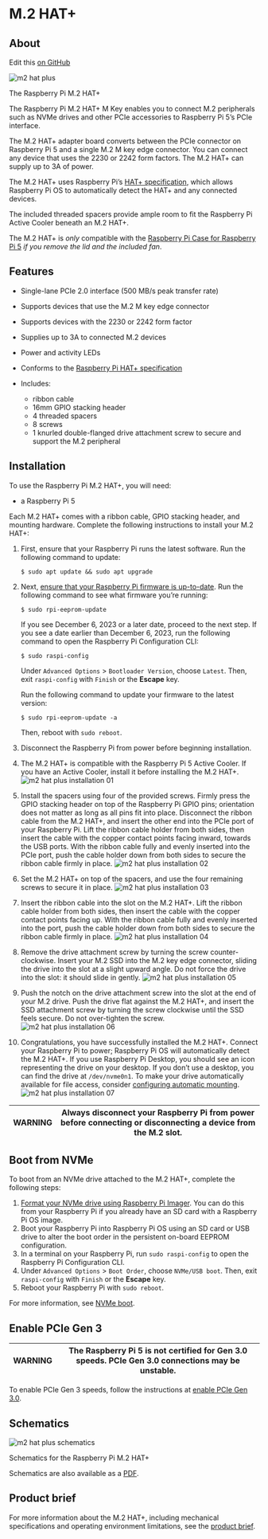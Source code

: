 # M.2 HAT+

## About

Edit this [on GitHub](https://github.com/raspberrypi/documentation/blob/develop/documentation/asciidoc/accessories/m2-hat-plus/about.adoc)

![m2 hat plus](https://www.raspberrypi.com/documentation/accessories/images/m2-hat-plus.jpg?hash=199f21455058b7785213b21ca479fae1)

The Raspberry Pi M.2 HAT+

The Raspberry Pi M.2 HAT+ M Key enables you to connect M.2 peripherals such as NVMe drives and other PCIe accessories to Raspberry Pi 5’s PCIe interface.

The M.2 HAT+ adapter board converts between the PCIe connector on Raspberry Pi 5 and a single M.2 M key edge connector. You can connect any device that uses the 2230 or 2242 form factors. The M.2 HAT+ can supply up to 3A of power.

The M.2 HAT+ uses Raspberry Pi’s [HAT+ specification](https://datasheets.raspberrypi.com/hat/hat-plus-specification.pdf), which allows Raspberry Pi OS to automatically detect the HAT+ and any connected devices.

The included threaded spacers provide ample room to fit the Raspberry Pi Active Cooler beneath an M.2 HAT+.

The M.2 HAT+ is *only* compatible with the [Raspberry Pi Case for Raspberry Pi 5](https://www.raspberrypi.com/products/raspberry-pi-5-case/) *if you remove the lid and the included fan*.

## Features

* Single-lane PCIe 2.0 interface (500 MB/s peak transfer rate)
* Supports devices that use the M.2 M key edge connector
* Supports devices with the 2230 or 2242 form factor
* Supplies up to 3A to connected M.2 devices
* Power and activity LEDs
* Conforms to the [Raspberry Pi HAT+ specification](https://datasheets.raspberrypi.com/hat/hat-plus-specification.pdf)
* Includes:

  * ribbon cable
  * 16mm GPIO stacking header
  * 4 threaded spacers
  * 8 screws
  * 1 knurled double-flanged drive attachment screw to secure and support the M.2 peripheral

## Installation

To use the Raspberry Pi M.2 HAT+, you will need:

* a Raspberry Pi 5

Each M.2 HAT+ comes with a ribbon cable, GPIO stacking header, and mounting hardware. Complete the following instructions to install your M.2 HAT+:

1. First, ensure that your Raspberry Pi runs the latest software. Run the following command to update:

    ```
    $ sudo apt update && sudo apt upgrade
    ```
2. Next, [ensure that your Raspberry Pi firmware is up-to-date](https://www.raspberrypi.com/documentation/computers/raspberry-pi.html#update-the-bootloader-configuration). Run the following command to see what firmware you’re running:

    ```
    $ sudo rpi-eeprom-update
    ```

    If you see December 6, 2023 or a later date, proceed to the next step. If you see a date earlier than December 6, 2023, run the following command to open the Raspberry Pi Configuration CLI:

    ```
    $ sudo raspi-config
    ```

    Under `Advanced Options` > `Bootloader Version`, choose `Latest`. Then, exit `raspi-config` with `Finish` or the **Escape** key.

    Run the following command to update your firmware to the latest version:

    ```
    $ sudo rpi-eeprom-update -a
    ```

    Then, reboot with `sudo reboot`.
3. Disconnect the Raspberry Pi from power before beginning installation.
4. The M.2 HAT+ is compatible with the Raspberry Pi 5 Active Cooler. If you have an Active Cooler, install it before installing the M.2 HAT+.
    ![m2 hat plus installation 01](https://www.raspberrypi.com/documentation/accessories/images/m2-hat-plus-installation-01.png?hash=8ec5865c09d8cf67c0fbb593304755f4)
5. Install the spacers using four of the provided screws. Firmly press the GPIO stacking header on top of the Raspberry Pi GPIO pins; orientation does not matter as long as all pins fit into place. Disconnect the ribbon cable from the M.2 HAT+, and insert the other end into the PCIe port of your Raspberry Pi. Lift the ribbon cable holder from both sides, then insert the cable with the copper contact points facing inward, towards the USB ports. With the ribbon cable fully and evenly inserted into the PCIe port, push the cable holder down from both sides to secure the ribbon cable firmly in place.
    ![m2 hat plus installation 02](https://www.raspberrypi.com/documentation/accessories/images/m2-hat-plus-installation-02.png?hash=c59aa98734a3334cde67ebc8387f27ee)
6. Set the M.2 HAT+ on top of the spacers, and use the four remaining screws to secure it in place.
    ![m2 hat plus installation 03](https://www.raspberrypi.com/documentation/accessories/images/m2-hat-plus-installation-03.png?hash=86ee6cde9d89679b56452add4d0a53ef)
7. Insert the ribbon cable into the slot on the M.2 HAT+. Lift the ribbon cable holder from both sides, then insert the cable with the copper contact points facing up. With the ribbon cable fully and evenly inserted into the port, push the cable holder down from both sides to secure the ribbon cable firmly in place.
    ![m2 hat plus installation 04](https://www.raspberrypi.com/documentation/accessories/images/m2-hat-plus-installation-04.png?hash=0c2e813a36e988f85e317067de8c151b)
8. Remove the drive attachment screw by turning the screw counter-clockwise. Insert your M.2 SSD into the M.2 key edge connector, sliding the drive into the slot at a slight upward angle. Do not force the drive into the slot: it should slide in gently.
    ![m2 hat plus installation 05](https://www.raspberrypi.com/documentation/accessories/images/m2-hat-plus-installation-05.png?hash=761bdd2e056ec948078c68c78eb127d2)
9. Push the notch on the drive attachment screw into the slot at the end of your M.2 drive. Push the drive flat against the M.2 HAT+, and insert the SSD attachment screw by turning the screw clockwise until the SSD feels secure. Do not over-tighten the screw.
    ![m2 hat plus installation 06](https://www.raspberrypi.com/documentation/accessories/images/m2-hat-plus-installation-06.png?hash=c69a935c08589cff0531c1fa82644310)
10. Congratulations, you have successfully installed the M.2 HAT+. Connect your Raspberry Pi to power; Raspberry Pi OS will automatically detect the M.2 HAT+. If you use Raspberry Pi Desktop, you should see an icon representing the drive on your desktop. If you don’t use a desktop, you can find the drive at `/dev/nvme0n1`. To make your drive automatically available for file access, consider [configuring automatic mounting](https://www.raspberrypi.com/documentation/computers/configuration.html#automatically-mount-a-storage-device).
     ![m2 hat plus installation 07](https://www.raspberrypi.com/documentation/accessories/images/m2-hat-plus-installation-07.png?hash=59ace8c3c7a33e8435e6e5b2484e8c6d)

| WARNING | Always disconnect your Raspberry Pi from power before connecting or disconnecting a device from the M.2 slot. |
| --------- | --------------------------------------------------------------------------------------------------------------- |

## Boot from NVMe

To boot from an NVMe drive attached to the M.2 HAT+, complete the following steps:

1. [Format your NVMe drive using Raspberry Pi Imager](https://www.raspberrypi.com/documentation/computers/getting-started.html#raspberry-pi-imager). You can do this from your Raspberry Pi if you already have an SD card with a Raspberry Pi OS image.
2. Boot your Raspberry Pi into Raspberry Pi OS using an SD card or USB drive to alter the boot order in the persistent on-board EEPROM configuration.
3. In a terminal on your Raspberry Pi, run `sudo raspi-config` to open the Raspberry Pi Configuration CLI.
4. Under `Advanced Options` > `Boot Order`, choose `NVMe/USB boot`. Then, exit `raspi-config` with `Finish` or the **Escape** key.
5. Reboot your Raspberry Pi with `sudo reboot`.

For more information, see [NVMe boot](https://www.raspberrypi.com/documentation/computers/raspberry-pi.html#nvme-ssd-boot).

## Enable PCIe Gen 3

| WARNING | The Raspberry Pi 5 is not certified for Gen 3.0 speeds. PCIe Gen 3.0 connections may be unstable. |
| --------- | --------------------------------------------------------------------------------------------------- |

To enable PCIe Gen 3 speeds, follow the instructions at [enable PCIe Gen 3.0](https://www.raspberrypi.com/documentation/computers/raspberry-pi.html#pcie-gen-3-0).

## Schematics

![m2 hat plus schematics](https://www.raspberrypi.com/documentation/accessories/images/m2-hat-plus-schematics.png?hash=05467097b198e1555cf20f072e529059)

Schematics for the Raspberry Pi M.2 HAT+

Schematics are also available as a [PDF](https://datasheets.raspberrypi.com/m2-hat-plus/raspberry-pi-m2-hat-plus-schematics.pdf).

## Product brief

For more information about the M.2 HAT+, including mechanical specifications and operating environment limitations, see the [product brief](https://datasheets.raspberrypi.com/m2-hat-plus/raspberry-pi-m2-hat-plus-product-brief.pdf).
